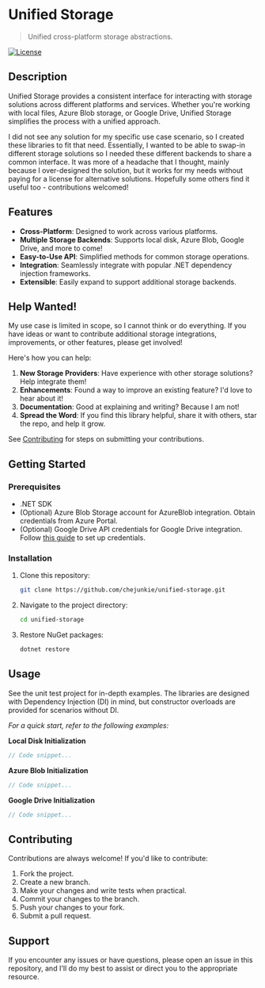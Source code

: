 # Unified Storage

> Unified cross-platform storage abstractions.

[![License](https://img.shields.io/badge/License-MIT-green.svg)](LICENSE)

## Description

Unified Storage provides a consistent interface for interacting with storage solutions across different platforms and services. Whether you're working with local files, Azure Blob storage, or Google Drive, Unified Storage simplifies the process with a unified approach. 

I did not see any solution for my specific use case scenario, so I created these libraries to fit that need. Essentially, I wanted to be able to swap-in different storage solutions so I needed these different backends to share a common interface. It was more of a headache that I thought, mainly because I over-designed the solution, but it works for my needs without paying for a license for alternative solutions. Hopefully some others find it useful too - contributions welcomed! 

## Features

- **Cross-Platform**: Designed to work across various platforms.
- **Multiple Storage Backends**: Supports local disk, Azure Blob, Google Drive, and more to come!
- **Easy-to-Use API**: Simplified methods for common storage operations.
- **Integration**: Seamlessly integrate with popular .NET dependency injection frameworks.
- **Extensible**: Easily expand to support additional storage backends.

## Help Wanted!

My use case is limited in scope, so I cannot think or do everything. If you have ideas or want to contribute additional storage integrations, improvements, or other features, please get involved!

Here's how you can help:

1. **New Storage Providers**: Have experience with other storage solutions? Help integrate them!
2. **Enhancements**: Found a way to improve an existing feature? I'd love to hear about it!
3. **Documentation**: Good at explaining and writing? Because I am not!
4. **Spread the Word**: If you find this library helpful, share it with others, star the repo, and help it grow.

See [Contributing](#contributing) for steps on submitting your contributions.

## Getting Started

### Prerequisites

- .NET SDK
- (Optional) Azure Blob Storage account for AzureBlob integration. Obtain credentials from Azure Portal.
- (Optional) Google Drive API credentials for Google Drive integration. Follow [this guide](https://developers.google.com/drive/api/v3/quickstart/dotnet) to set up credentials.

### Installation

1. Clone this repository:
    ```bash
    git clone https://github.com/chejunkie/unified-storage.git
    ```
2. Navigate to the project directory:
    ```bash
    cd unified-storage
    ```
3. Restore NuGet packages:
    ```bash
    dotnet restore
    ```

## Usage

See the unit test project for in-depth examples. The libraries are designed with Dependency Injection (DI) in mind, but constructor overloads are provided for scenarios without DI.

_For a quick start, refer to the following examples:_

**Local Disk Initialization**
```csharp
// Code snippet...
```

**Azure Blob Initialization**
```csharp
// Code snippet...
```

**Google Drive Initialization**
```csharp
// Code snippet...
```

## Contributing

Contributions are always welcome! If you'd like to contribute:

1. Fork the project.
2. Create a new branch.
3. Make your changes and write tests when practical.
4. Commit your changes to the branch.
5. Push your changes to your fork.
6. Submit a pull request.

## Support

If you encounter any issues or have questions, please open an issue in this repository, and I'll do my best to assist or direct you to the appropriate resource.
